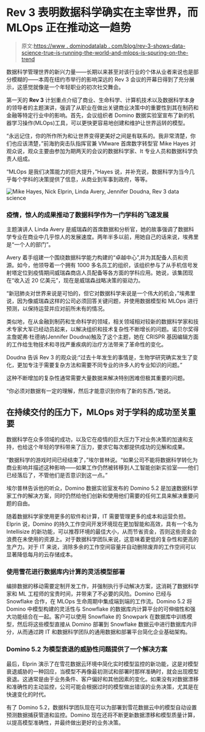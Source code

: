 # Rev 3 表明数据科学确实在主宰世界，而 MLOps 正在推动这一趋势

> 原文:[https://www . dominodatalab . com/blog/rev-3-shows-data-science-true-is-running-the-world-and-mlops-is-spuring-on-the-trend](https://www.dominodatalab.com/blog/rev-3-shows-data-science-really-is-running-the-world-and-mlops-is-spurring-on-the-trend)

数据科学管理世界的新兴力量——长期以来甚至对该行业的个体从业者来说也是部分模糊的——本周在纽约市举行的影响深远的 Rev 3 会议的开幕日得到了充分展示，这感觉就像是一个年轻职业的初次社交舞会。

第一天的 **Rev 3** 计划重点介绍了商业、生命科学、计算机技术以及数据科学本身的领导者的主题演讲，强调了从职业在做出关键商业决策中的重要性到其在制药和金融等特定行业中的影响。首先，会议组织者 Domino 数据实验室宣布了新的机器学习操作(MLOps)工具，可以更快更容易地创建和维护让世界运转的模型。

“永远记住，你的所作所为和让世界变得更美好之间是有联系的。我非常清楚，你们也应该清楚，”前海豹突击队指挥官兼 VMware 首席数字转型官 Mike Hayes 对观众说，观众主要由参加为期两天的会议的数据科学家、It 专业人员和数据科学负责人组成。

“MLOps 是我们决策能力的巨大提升，”Hayes 说，并补充说，数据科学为当今几乎每个学科的决策提供了信息，从商业到军事到政府，等等。

![Mike Hayes, Nick Elprin, Linda Avery, Jennifer Doudna, Rev 3 data science](../Images/4ad6ca46856317d757ed3117ff2934be.png)

### 疫情，惊人的成果推动了数据科学作为一门学科的飞速发展

主题演讲人 Linda Avery 是威瑞森的首席数据和分析官，她的故事强调了数据科学专业在商业中几乎惊人的发展速度。两年半多以前，用她自己的话来说，埃弗里是“一个人的部门”。

Avery 着手组建一个围绕数据科学能力构建的“卓越中心”,并为其配备人员和资源。如今，他领导着一个拥有 1000 多名员工的组织，该组织参与了从手机信号发射塔定位到疫情期间威瑞森商店人员配备等各方面的学科应用。她说，该集团现在“收入近 20 亿美元”，现在是威瑞森战略决策的驱动力。

“新冠肺炎对世界来说是可怕的，但它对数据科学来说是一个伟大的机会，”埃弗里说，因为像威瑞森这样的公司必须回答关键问题，并使用数据模型和 MLOps 进行预测，以保持运营并应对前所未有的情况。

类似地，在从金融到制药和生命科学的领域，相关领域相对较新的数据科学家和技术专家大军已经动员起来，以解决组织和技术复杂性不断增长的问题。诺贝尔奖得主詹妮弗·杜德纳(Jennifer Doudna)触及了这个主题，她在 CRISPR 基因编辑方面的工作给生物技术和寻找严重疾病的治疗方法带来了革命性的变化。

Doudna 告诉 Rev 3 的观众说:“过去十年发生的事情是，生物学研究确实发生了变化，更加专注于需要复杂方法和需要不同专业的许多人的专业知识的问题。”

这种不断增加的复杂性通常需要大量数据来解决特别困难但极其重要的问题。

“你必须对数据有一定的理解，然后才能意识到你有了新的东西，”她说。

## 在持续交付的压力下，MLOps 对于学科的成功至关重要

数据科学在众多领域的成功，以及它在疫情的巨大压力下对业务决策的加速和支持，也给这个年轻的学科带来了压力，要求它每次都提供成功的见解和成果。

“数据科学的游戏时间已经结束了，”埃尔普林说。“如果公司不能将数据科学转化为商业影响并描述这种影响——如果工作仍然被转移到人工智能创新实验室——他们已经落后了，不管他们是否意识到这一点。”

埃尔普林告诉他的听众，Domino 数据实验室发布的 Domino 5.2 是加速数据科学家工作的解决方案，同时仍然给他们创新和使用他们需要的任何工具来解决重要问题的自由。

随着数据科学家使用更多的软件和计算，IT 需要管理更多的成本和运营负担。Elprin 说，Domino 的持久工作空间开发环境现在更加智能和高效，具有一个名为 Intellisize 的新功能，可以推荐环境的最佳大小，从而节省资金，否则这些资金会浪费在未使用的资源上。对于数据科学团队来说，这意味着更低的复杂性和更高的生产力。对于 IT 来说，消除多余的工作空间容量并自动删除废弃的工作空间可以显著降低每月的云存储成本。

### 使用雪花进行数据库内计算的灵活模型部署

编排数据的移动需要定制开发工作，并强制执行手动解决方案，这消耗了数据科学家和 ML 工程师的宝贵时间，并带来了不必要的风险。Domino 已经与 Snowflake 合作，在 MLOps 生命周期中集成端到端的工作流。Domino 5.2 将 Domino 中模型构建的灵活性与 Snowflake 的数据库内计算平台的可伸缩性和强大功能结合在一起。客户可以使用 Snowflake 的 Snowpark 在数据库中训练模型，然后将这些模型直接从 Domino 部署到 Snowflake 数据云中进行数据库内评分，从而通过跨 IT 和数据科学团队的通用数据和部署平台简化企业基础架构。

### Domino 5.2 为模型衰退的威胁性问题提供了一个解决方案

最后，Elprin 演示了在雪花数据云环境中简化实时模型监控的新功能，这是对模型衰退威胁的一种回应，当模型不再像最初测试和部署时那样准确时，就会出现模型衰退。这通常是由于业务条件、客户偏好和其他因素的变化。如果没有对数据漂移和准确性的主动监控，公司可能会根据过时的模型做出错误的业务决策，尤其是在快速变化的时代。

有了 Domino 5.2，数据科学团队现在可以为部署到雪花数据云中的模型自动设置预测数据捕获管道和监控。Domino 现在还将不断更新数据漂移和模型质量计算，以提高模型准确性，并最终做出更好的业务决策。
